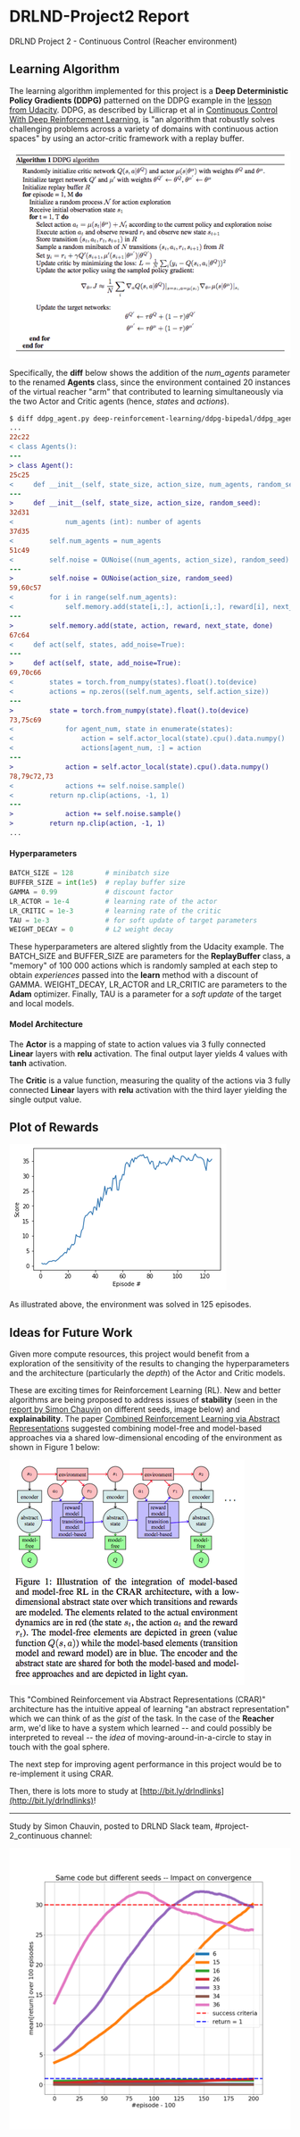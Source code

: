 # DRLND-Project2 Report
DRLND Project 2 - Continuous Control (Reacher environment)

## Learning Algorithm

The learning algorithm implemented for this project is a **Deep Deterministic Policy Gradients (DDPG)** patterned on the DDPG example in the [lesson from Udacity](https://github.com/udacity/deep-reinforcement-learning/tree/master/ddpg-bipedal). DDPG, as described by Lillicrap et al in [Continuous Control With Deep Reinforcement Learning](https://arxiv.org/pdf/1509.02971.pdf), is "an algorithm that robustly solves challenging problems across a variety of domains with continuous action spaces" by using an actor-critic framework with a replay buffer.

![DDPG](DDPG_algorithm.png)

Specifically, the **diff** below shows the addition of the *num_agents* parameter to the renamed **Agents** class, since the environment contained 20 instances of the virtual reacher "arm" that contributed to learning simultaneously via the two Actor and Critic agents (hence, *states* and *actions*).

```diff
$ diff ddpg_agent.py deep-reinforcement-learning/ddpg-bipedal/ddpg_agent.py
...
22c22
< class Agents():
---
> class Agent():
25c25
<     def __init__(self, state_size, action_size, num_agents, random_seed):
---
>     def __init__(self, state_size, action_size, random_seed):
32d31
<             num_agents (int): number of agents
37d35
<         self.num_agents = num_agents
51c49
<         self.noise = OUNoise((num_agents, action_size), random_seed)
---
>         self.noise = OUNoise(action_size, random_seed)
59,60c57
<         for i in range(self.num_agents):
<             self.memory.add(state[i,:], action[i,:], reward[i], next_state[i,:], done[i])
---
>         self.memory.add(state, action, reward, next_state, done)
67c64
<     def act(self, states, add_noise=True):
---
>     def act(self, state, add_noise=True):
69,70c66
<         states = torch.from_numpy(states).float().to(device)
<         actions = np.zeros((self.num_agents, self.action_size))
---
>         state = torch.from_numpy(state).float().to(device)
73,75c69
<             for agent_num, state in enumerate(states):
<                 action = self.actor_local(state).cpu().data.numpy()
<                 actions[agent_num, :] = action
---
>             action = self.actor_local(state).cpu().data.numpy()
78,79c72,73
<             actions += self.noise.sample()
<         return np.clip(actions, -1, 1)
---
>             action += self.noise.sample()
>         return np.clip(action, -1, 1)
...

```

#### Hyperparameters

```python
BATCH_SIZE = 128        # minibatch size
BUFFER_SIZE = int(1e5)  # replay buffer size
GAMMA = 0.99            # discount factor
LR_ACTOR = 1e-4         # learning rate of the actor 
LR_CRITIC = 1e-3        # learning rate of the critic
TAU = 1e-3              # for soft update of target parameters
WEIGHT_DECAY = 0        # L2 weight decay
```

These hyperparameters are altered slightly from the Udacity example. The BATCH_SIZE and BUFFER_SIZE are parameters for the **ReplayBuffer** class, a "memory" of 100 000 actions which is randomly sampled at each step to obtain _experiences_ passed into the **learn** method with a discount of GAMMA. WEIGHT_DECAY, LR_ACTOR and LR_CRITIC are parameters to the **Adam** optimizer. Finally, TAU is a parameter for a _soft update_ of the target and local models.

#### Model Architecture

The **Actor** is a mapping of state to action values via 3 fully connected **Linear** layers with **relu** activation. The final output layer yields 4 values with **tanh** activation. 

The **Critic** is a value function, measuring the quality of the actions via 3 fully connected **Linear** layers with **relu** activation with the third layer yielding the single output value. 

## Plot of Rewards

![Plot of Rewards](Plot%20of%20Rewards.png)

As illustrated above, the environment was solved in 125 episodes.

## Ideas for Future Work

Given more compute resources, this project would benefit from a exploration of the sensitivity of the results to changing the hyperparameters and the architecture (particularly the *depth*) of the Actor and Critic models.

These are exciting times for Reinforcement Learning (RL). New and better algorithms are being proposed to address issues of **stability** (seen in the [report by Simon Chauvin](https://drlnd.slack.com/archives/CBMG84E2Y/p1538723040000100) on different seeds, image below) and **explainability**.  The paper [Combined Reinforcement Learning via Abstract Representations](https://arxiv.org/pdf/1809.04506.pdf) suggested combining model-free and model-based approaches via a shared low-dimensional encoding of the environment as shown in Figure 1 below:

![CRAR Figure 1](CRAR.png)



This "Combined Reinforcement via Abstract Representations (CRAR)" architecture has the intuitive appeal of learning "an abstract representation" which we can think of as the *gist* of the task. In the case of the **Reacher** arm, we'd like to have a system which learned -- and could possibly be interpreted to reveal -- the *idea* of moving-around-in-a-circle to stay in touch with the goal sphere. 

The next step for improving agent performance in this project would be to re-implement it using CRAR.

Then, there is lots more to study at [http://bit.ly/drlndlinks](http://bit.ly/drlndlinks)!



---

Study by Simon Chauvin, posted to DRLND Slack team, #project-2_continuous channel:

![Seed Instability](seed-mean-100.png)